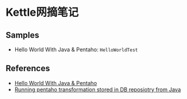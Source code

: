 # Kettle网摘笔记

## Samples
- Hello World With Java & Pentaho: `HelloWorldTest`

## References
- [Hello World With Java & Pentaho](http://ameethpaatil.blogspot.com/2011/08/hello-world-with-pentaho.html)
- [Running pentaho transformation stored in DB reposiotry from Java](http://ameethpaatil.blogspot.com/2010/11/pentaho-data-integration-java-maven.html)